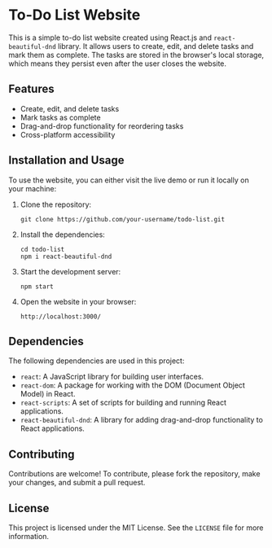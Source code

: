 
# To-Do List Website

This is a simple to-do list website created using React.js and `react-beautiful-dnd` library. It allows users to create, edit, and delete tasks and mark them as complete. The tasks are stored in the browser's local storage, which means they persist even after the user closes the website.

## Features

-   Create, edit, and delete tasks
-   Mark tasks as complete
-   Drag-and-drop functionality for reordering tasks
-   Cross-platform accessibility

## Installation and Usage

To use the website, you can either visit the live demo or run it locally on your machine:

1.  Clone the repository:
    
    `git clone https://github.com/your-username/todo-list.git` 
    
2.  Install the dependencies:
    
    `cd todo-list` <br/>
    `npm i react-beautiful-dnd` 
    
3.  Start the development server:

    `npm start` 
    
4.  Open the website in your browser:
    
    `http://localhost:3000/` 
    
## Dependencies

The following dependencies are used in this project:

-   `react`: A JavaScript library for building user interfaces.
-   `react-dom`: A package for working with the DOM (Document Object Model) in React.
-   `react-scripts`: A set of scripts for building and running React applications.
-   `react-beautiful-dnd`: A library for adding drag-and-drop functionality to React applications.

## Contributing

Contributions are welcome! To contribute, please fork the repository, make your changes, and submit a pull request.

## License

This project is licensed under the MIT License. See the `LICENSE` file for more information.

